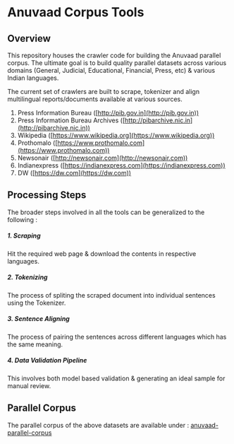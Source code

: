 # Anuvaad Corpus Tools

## Overview
This repository houses the crawler code for building the Anuvaad parallel corpus.
The ultimate goal is to build quality parallel datasets across various domains
(General, Judicial, Educational, Financial, Press, etc) & various Indian languages.

The current set of crawlers are built to scrape, tokenizer and align
multilingual reports/documents available at various sources.

1. Press Information Bureau ([http://pib.gov.in](http://pib.gov.in))
2. Press Information Bureau Archives ([http://pibarchive.nic.in](http://pibarchive.nic.in))
3. Wikipedia ([https://www.wikipedia.org](https://www.wikipedia.org))
4. Prothomalo ([https://www.prothomalo.com](https://www.prothomalo.com))
5. Newsonair ([http://newsonair.com](http://newsonair.com))
6. Indianexpress ([https://indianexpress.com](https://indianexpress.com))
7. DW ([https://dw.com](https://dw.com))


## Processing Steps
The broader steps involved in all the tools can be generalized to the following :
##### 1. Scraping
Hit the required web page & download the contents in respective languages.

##### 2. Tokenizing
The process of spliting the scraped document into individual sentences using the Tokenizer.

##### 3. Sentence Aligning
The process of pairing the sentences across different languages which has the same meaning.

##### 4. Data Validation Pipeline
This involves both model based validation & generating an ideal sample for manual review.

## Parallel Corpus
The parallel corpus of the above datasets are available under :
[anuvaad-parallel-corpus](https://github.com/project-anuvaad/anuvaad-parallel-corpus)
